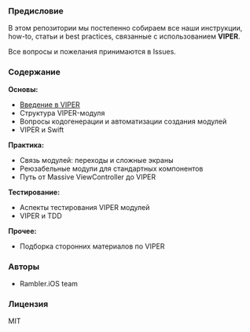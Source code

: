 ### Предисловие

В этом репозитории мы постепенно собираем все наши инструкции, how-to, статьи и best practices, связанные с использованием **VIPER**.

Все вопросы и пожелания принимаются в Issues.

### Содержание

**Основы:**
- [Введение в VIPER](https://github.com/rambler-ios/The-Book-of-VIPER/wiki/%D0%92%D0%B2%D0%B5%D0%B4%D0%B5%D0%BD%D0%B8%D0%B5-%D0%B2-VIPER)
- Структура VIPER-модуля
- Вопросы кодогенерации и автоматизации создания модулей
- VIPER и Swift

**Практика:**
- Связь модулей: переходы и сложные экраны
- Реюзабельные модули для стандартных компонентов
- Путь от Massive ViewController до VIPER
 
**Тестирование:**
- Аспекты тестирования VIPER модулей
- VIPER и TDD
 
**Прочее:**
- Подборка сторонних материалов по VIPER

### Авторы

- Rambler.iOS team

### Лицензия

MIT
